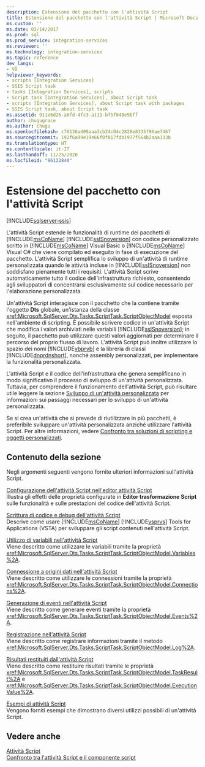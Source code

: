 ```yaml
---
description: Estensione del pacchetto con l'attività Script
title: Estensione del pacchetto con l'attività Script | Microsoft Docs
ms.custom: ''
ms.date: 03/14/2017
ms.prod: sql
ms.prod_service: integration-services
ms.reviewer: ''
ms.technology: integration-services
ms.topic: reference
dev_langs:
- VB
helpviewer_keywords:
- scripts [Integration Services]
- SSIS Script task
- tasks [Integration Services], scripts
- Script task [Integration Services], about Script task
- scripts [Integration Services], about Script task with packages
- SSIS Script task, about Script task
ms.assetid: 911e6d26-a6fd-4fc3-a111-bf5f048e9bff
author: chugugrace
ms.author: chugu
ms.openlocfilehash: c70136ad09aaa3cb24c04c2828e8335f96aef467
ms.sourcegitcommit: 192f6a99e19e66f0f817fdb1977f564b2aaa133b
ms.translationtype: HT
ms.contentlocale: it-IT
ms.lasthandoff: 11/25/2020
ms.locfileid: "96122840"
---
```

# <a name="extending-the-package-with-the-script-task"></a>Estensione del pacchetto con l'attività Script

[!INCLUDE[sqlserver-ssis](../../../includes/applies-to-version/sqlserver-ssis.md)]


  L'attività Script estende le funzionalità di runtime dei pacchetti di [!INCLUDE[msCoName](../../../includes/msconame-md.md)] [!INCLUDE[ssISnoversion](../../../includes/ssisnoversion-md.md)] con codice personalizzato scritto in [!INCLUDE[msCoName](../../../includes/msconame-md.md)] Visual Basic o [!INCLUDE[msCoName](../../../includes/msconame-md.md)] Visual C# che viene compilato ed eseguito in fase di esecuzione del pacchetto. L'attività Script semplifica lo sviluppo di un'attività di runtime personalizzata quando le attività incluse in [!INCLUDE[ssISnoversion](../../../includes/ssisnoversion-md.md)] non soddisfano pienamente tutti i requisiti. L'attività Script scrive automaticamente tutto il codice dell'infrastruttura richiesto, consentendo agli sviluppatori di concentrarsi esclusivamente sul codice necessario per l'elaborazione personalizzata.  
  
 Un'attività Script interagisce con il pacchetto che la contiene tramite l'oggetto **Dts** globale, un'istanza della classe <xref:Microsoft.SqlServer.Dts.Tasks.ScriptTask.ScriptObjectModel> esposta nell'ambiente di scripting. È possibile scrivere codice in un'attività Script che modifica i valori archiviati nelle variabili [!INCLUDE[ssISnoversion](../../../includes/ssisnoversion-md.md)]; in seguito, il pacchetto può utilizzare questi valori aggiornati per determinare il percorso del proprio flusso di lavoro. L'attività Script può inoltre utilizzare lo spazio dei nomi [!INCLUDE[vbprvb](../../../includes/vbprvb-md.md)] e la libreria di classi [!INCLUDE[dnprdnshort](../../../includes/dnprdnshort-md.md)], nonché assembly personalizzati, per implementare la funzionalità personalizzata.  
  
 L'attività Script e il codice dell'infrastruttura che genera semplificano in modo significativo il processo di sviluppo di un'attività personalizzata. Tuttavia, per comprendere il funzionamento dell'attività Script, può risultare utile leggere la sezione [Sviluppo di un'attività personalizzata](../../../integration-services/extending-packages-custom-objects/task/developing-a-custom-task.md) per informazioni sui passaggi necessari per lo sviluppo di un'attività personalizzata.  
  
 Se si crea un'attività che si prevede di riutilizzare in più pacchetti, è preferibile sviluppare un'attività personalizzata anziché utilizzare l'attività Script. Per altre informazioni, vedere [Confronto tra soluzioni di scripting e oggetti personalizzati](../../../integration-services/extending-packages-scripting/comparing-scripting-solutions-and-custom-objects.md).  
  
## <a name="in-this-section"></a>Contenuto della sezione  
 Negli argomenti seguenti vengono fornite ulteriori informazioni sull'attività Script.  
  
 [Configurazione dell'attività Script nell'editor attività Script](../../../integration-services/extending-packages-scripting/task/configuring-the-script-task-in-the-script-task-editor.md)  
 Illustra gli effetti delle proprietà configurate in **Editor trasformazione Script** sulle funzionalità e sulle prestazioni del codice dell'attività Script.  
  
 [Scrittura di codice e debug dell'attività Script](../../../integration-services/extending-packages-scripting/task/coding-and-debugging-the-script-task.md)  
 Descrive come usare [!INCLUDE[msCoName](../../../includes/msconame-md.md)] [!INCLUDE[vsprvs](../../../includes/vsprvs-md.md)] Tools for Applications (VSTA) per sviluppare gli script contenuti nell'attività Script.  
  
 [Utilizzo di variabili nell'attività Script](../../../integration-services/extending-packages-scripting/task/using-variables-in-the-script-task.md)  
 Viene descritto come utilizzare le variabili tramite la proprietà <xref:Microsoft.SqlServer.Dts.Tasks.ScriptTask.ScriptObjectModel.Variables%2A>.  
  
 [Connessione a origini dati nell'attività Script](../../../integration-services/extending-packages-scripting/task/connecting-to-data-sources-in-the-script-task.md)  
 Viene descritto come utilizzare le connessioni tramite la proprietà <xref:Microsoft.SqlServer.Dts.Tasks.ScriptTask.ScriptObjectModel.Connections%2A>.  
  
 [Generazione di eventi nell'attività Script](../../../integration-services/extending-packages-scripting/task/raising-events-in-the-script-task.md)  
 Viene descritto come generare eventi tramite la proprietà <xref:Microsoft.SqlServer.Dts.Tasks.ScriptTask.ScriptObjectModel.Events%2A>.  
  
 [Registrazione nell'attività Script](../../../integration-services/extending-packages-scripting/task/logging-in-the-script-task.md)  
 Viene descritto come registrare informazioni tramite il metodo <xref:Microsoft.SqlServer.Dts.Tasks.ScriptTask.ScriptObjectModel.Log%2A>.  
  
 [Risultati restituiti dall'attività Script](../../../integration-services/extending-packages-scripting/task/returning-results-from-the-script-task.md)  
 Viene descritto come restituire risultati tramite le proprietà <xref:Microsoft.SqlServer.Dts.Tasks.ScriptTask.ScriptObjectModel.TaskResult%2A> e <xref:Microsoft.SqlServer.Dts.Tasks.ScriptTask.ScriptObjectModel.ExecutionValue%2A>.  
  
 [Esempi di attività Script](../../../integration-services/extending-packages-scripting-task-examples/script-task-examples.md)  
 Vengono forniti esempi che dimostrano diversi utilizzi possibili di un'attività Script.  
  
## <a name="see-also"></a>Vedere anche  
 [Attività Script](../../../integration-services/control-flow/script-task.md)   
 [Confronto tra l'attività Script e il componente script](../../../integration-services/extending-packages-scripting/comparing-the-script-task-and-the-script-component.md)  
  
  
